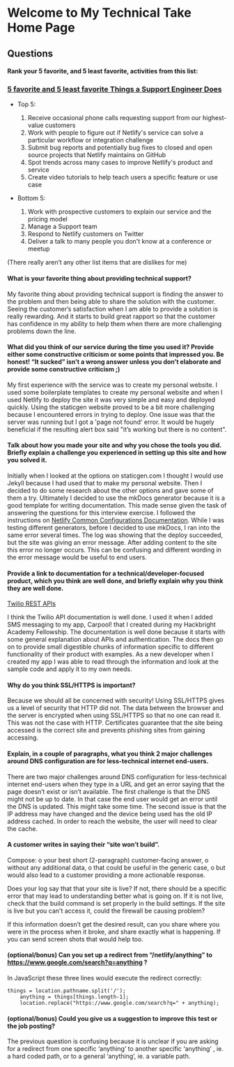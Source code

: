# Welcome to My Technical Take Home Page

## Questions

#### Rank your 5 favorite, and 5 least favorite, activities from this list: 
### [5 favorite and 5 least favorite Things a Support Engineer Does](https://gist.github.com/fool/b0f254ff8c72a5765b6a9138249789d6)

* Top 5:

    1. Receive occasional phone calls requesting support from our highest-value customers
    2. Work with people to figure out if Netlify's service can solve a particular workflow or integration challenge
    3. Submit bug reports and potentially bug fixes to closed and open source projects that Netlify maintains on GitHub
    4. Spot trends across many cases to improve Netlify's product and service
    5. Create video tutorials to help teach users a specific feature or use case

*  Bottom 5:
    1. Work with prospective customers to explain our service and the pricing model
    2. Manage a Support team
    3. Respond to Netlify customers on Twitter
    4. Deliver a talk to many people you don't know at a conference or meetup

(There really aren’t any other list items that are dislikes for me)



#### What is your favorite thing about providing technical support?

My favorite thing about providing technical support is finding the answer to the problem and then being able to share the solution with the customer. Seeing the customer’s satisfaction when I am able to provide a solution is really rewarding. And it starts to build great rapport so that the customer has confidence in my ability to help them when there are more challenging problems down the line. 



#### What did you think of our service during the time you used it?  Provide either some constructive criticism or some points that impressed you.  Be honest!  “It sucked” isn’t a wrong answer unless you don’t elaborate and provide some constructive criticism ;)

My first experience with the service was to create my personal website. I used some boilerplate templates to create my personal website and when I used Netlify to deploy the site it was very simple and easy and deployed quickly. 
Using the staticgen website proved to be a bit more challenging because I encountered errors in trying to deploy.  One issue was that the server was running but I got a 'page not found' error. It would be hugely beneficial if the resulting alert box said "it’s working but there is no content". 



#### Talk about how you made your site and why you chose the tools you did.  Briefly explain a challenge you experienced in setting up this site and how you solved it.

Initially when I looked at the options on staticgen.com I thought I would use Jekyll because I had used that to make my personal website. Then I decided to do some research about the other options and gave some of them a try. Ultimately I decided to use the mkDocs generator because it is a good template for writing documentation. This made sense given the task of answering the questions for this interview exercise. I followed the instructions on [Netlify Common Configurations Documentation](https://docs.netlify.com/configure-builds/common-configurations/#mkdocs).
While I was testing different generators, before I decided to use mkDocs, I ran into the same error several times. The log was showing that the deploy succeeded, but the site was giving an error message. After adding content to the site this error no longer occurs. This can be confusing and different wording in the error message would be useful to end users. 


#### Provide a link to documentation for a technical/developer-focused product, which you think are well done, and briefly explain why you think they are well done.

[Twilio REST APIs](https://www.twilio.com/docs/usage/api)

I think the Twilio API documentation is well done. I used it when I added SMS messaging to my app, Carpool! that I created during my Hackbright Academy Fellowship.  The documentation is well done because it starts with some general explanation about APIs and authentication. The docs then go on to provide small digestible chunks of information specific to different functionality of their product with examples. As a new developer when I created my app I was able to read through the information and look at the sample code and apply it to my own needs. 



#### Why do you think SSL/HTTPS is important? 

Because we should all be concerned with security! Using SSL/HTTPS gives us a level of security that HTTP did not. The data between the browser and the server is encrypted when using SSL/HTTPS so that no one can read it. This was not the case with HTTP.   Certificates guarantee that the site being accessed is the correct site and prevents phishing sites from gaining accessing. 



#### Explain, in a couple of paragraphs, what you think 2 major challenges around DNS configuration are for less-technical internet end-users.

There are two major challenges around DNS configuration for less-technical internet end-users when they type in a URL and get an error saying that the page doesn’t exist or isn’t available. 
The first challenge is that the DNS might not be up to date. In that case the end user would get an error until the DNS is updated. This might take some time. The second issue is that the IP address may have changed and the device being used has the old IP address cached. In order to reach the website, the user will need to clear the cache. 



#### A customer writes in saying their “site won’t build”.  
Compose:
o	your best short (2-paragraph) customer-facing answer, 
o	without any additional data, 
o	that could be useful in the generic case, 
o	but would also lead to a customer providing a more actionable response.  

Does your log say that that your site is live? If not, there should be a specific error that may lead to understanding better what is going on. If it is not live, check that the build command is set properly in the build settings. If the site is live but you can't access it, could the firewall be causing problem?

If this information doesn’t get the desired result, can you share where you were in the process when it broke, and share exactly what is happening. If you can send screen shots that would help too.



#### (optional/bonus) Can you set up a redirect from “/netlify/anything” to https://www.google.com/search?q=anything ?

In JavaScript these three lines would execute the redirect correctly:

	things = location.pathname.split('/');
    	anything = things[things.length-1];
    	location.replace("https://www.google.com/search?q=" + anything);	



#### (optional/bonus) Could you give us a suggestion to improve this test or the job posting?

The previous question is confusing because it is unclear if you are asking for a redirect from one specific ‘anything’ to another specific ‘anything’ , ie. a hard coded path, or to a general ‘anything’, ie. a variable path.  








